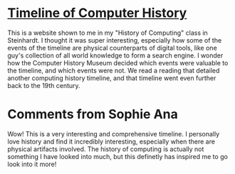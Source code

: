 # [Timeline of Computer History](https://www.computerhistory.org/timeline/)

This is a website shown to me in my "History of Computing" class in Steinhardt. I thought it was super interesting, especially how some of the events of the timeline are physical counterparts of digital tools, like one guy's collection of all world knowledge to form a search engine. I wonder how the Computer History Museum decided which events were valuable to the timeline, and which events were not. We read a reading that detailed another computing history timeline, and that timeline went even further back to the 19th century.

# Comments from Sophie Ana 
Wow! This is a very interesting and comprehensive timeline. I personally love history and find it incredibly interesting, especially when there are physical artifacts involved. The history of computing is actually not something I have looked into much, but this definetly has inspired me to go look into it more! 
